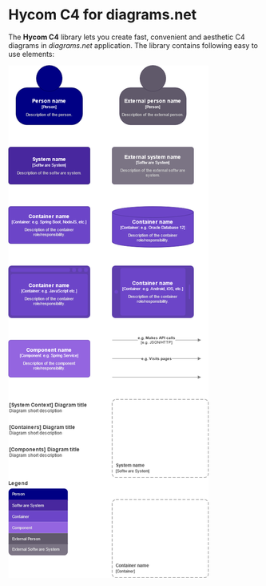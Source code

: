 # Hycom C4 for diagrams.net
The **Hycom C4** library lets you create fast, convenient and aesthetic C4 diagrams in *diagrams.net* application.
The library contains following easy to use elements:

![hycom-c4](/Hycom-C4.png)


